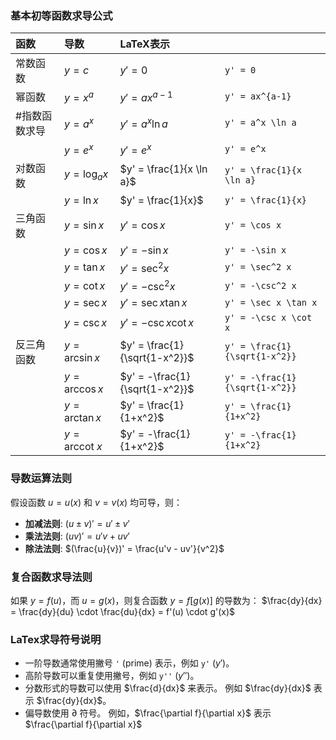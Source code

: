 ### 基本初等函数求导公式

| 函数      | 导数                     | LaTeX表示                        |                                |
| :------ | :--------------------- | :----------------------------- | ------------------------------ |
| 常数函数    | $y = c$                | $y' = 0$                       | `y' = 0`                       |
| 幂函数     | $y = x^a$              | $y' = ax^{a-1}$                | `y' = ax^{a-1}`                |
| #指数函数求导 | $y = a^x$              | $y' = a^x \ln a$               | `y' = a^x \ln a`               |
|         | $y = e^x$              | $y' = e^x$                     | `y' = e^x`                     |
| 对数函数    | $y = \log_a x$         | $y' = \frac{1}{x \ln a}$       | `y' = \frac{1}{x \ln a}`       |
|         | $y = \ln x$            | $y' = \frac{1}{x}$             | `y' = \frac{1}{x}`             |
| 三角函数    | $y = \sin x$           | $y' = \cos x$                  | `y' = \cos x`                  |
|         | $y = \cos x$           | $y' = -\sin x$                 | `y' = -\sin x`                 |
|         | $y = \tan x$           | $y' = \sec^2 x$                | `y' = \sec^2 x`                |
|         | $y = \cot x$           | $y' = -\csc^2 x$               | `y' = -\csc^2 x`               |
|         | $y = \sec x$           | $y' = \sec x \tan x$           | `y' = \sec x \tan x`           |
|         | $y = \csc x$           | $y' = -\csc x \cot x$          | `y' = -\csc x \cot x`          |
| 反三角函数   | $y = \arcsin x$        | $y' = \frac{1}{\sqrt{1-x^2}}$  | `y' = \frac{1}{\sqrt{1-x^2}}`  |
|         | $y = \arccos x$        | $y' = -\frac{1}{\sqrt{1-x^2}}$ | `y' = -\frac{1}{\sqrt{1-x^2}}` |
|         | $y = \arctan x$        | $y' = \frac{1}{1+x^2}$         | `y' = \frac{1}{1+x^2}`         |
|         | $y = \text{arccot } x$ | $y' = -\frac{1}{1+x^2}$        | `y' = -\frac{1}{1+x^2}`        |

### 导数运算法则

假设函数 $u=u(x)$ 和 $v=v(x)$ 均可导，则：

*   **加减法则**:
    $(u \pm v)' = u' \pm v'$
*   **乘法法则**:
    $(uv)' = u'v + uv'$
*   **除法法则**:
    $(\frac{u}{v})' = \frac{u'v - uv'}{v^2}$
### 复合函数求导法则

如果 $y = f(u)$，而 $u = g(x)$，则复合函数 $y = f[g(x)]$ 的导数为：
$\frac{dy}{dx} = \frac{dy}{du} \cdot \frac{du}{dx} = f'(u) \cdot g'(x)$
### LaTex求导符号说明

*   一阶导数通常使用撇号 `'` (prime) 表示，例如 `y'` ($y'$)。
*   高阶导数可以重复使用撇号，例如 `y''` ($y''$)。
*   分数形式的导数可以使用 $\frac{d}{dx}$ 来表示。 例如 $\frac{dy}{dx}$ 表示 $\frac{dy}{dx}$。
*   偏导数使用 $\partial$ 符号。 例如，$\frac{\partial f}{\partial x}$ 表示 $\frac{\partial f}{\partial x}$